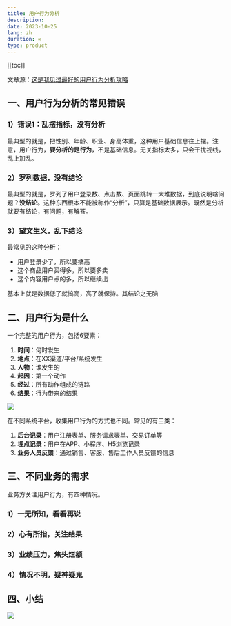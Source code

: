 ```yaml
---
title: 用户行为分析
description: 
date: 2023-10-25
lang: zh
duration: ∞
type: product
---
```

[[toc]]

文章源：[这是我见过最好的用户行为分析攻略](https://www.woshipm.com/data-analysis/5924955.html)

## 一、用户行为分析的常见错误

### 1）错误1：乱摆指标，没有分析

最典型的就是，把性别、年龄、职业、身高体重，这种用户基础信息往上摆。注意，用户行为，**要分析的是行为**，不是基础信息。无关指标太多，只会干扰视线，乱上加乱。

### 2）罗列数据，没有结论

最典型的就是，罗列了用户登录数、点击数、页面跳转一大堆数据，到底说明啥问题？**没结论**。这种东西根本不能被称作“分析”，只算是基础数据展示。既然是分析就要有结论，有问题，有解答。

### 3）望文生义，乱下结论

最常见的这种分析：

- 用户登录少了，所以要搞高
- 这个商品用户买得多，所以要多卖
- 这个内容用户点的多，所以继续出

基本上就是数据低了就搞高，高了就保持。其结论之无脑

## 二、用户行为是什么

一个完整的用户行为，包括6要素：

1. **时间**：何时发生
2. **地点**：在XX渠道/平台/系统发生
3. **人物**：谁发生的
4. **起因**：第一个动作
5. **经过**：所有动作组成的链路
6. **结果**：行为带来的结果

![](https://cdn.jsdelivr.net/gh/senong2000/image/20231025163515.png)

在不同系统平台，收集用户行为的方式也不同。常见的有三类：

1. **后台记录**：用户注册表单、服务请求表单、交易订单等
2. **埋点记录**：用户在APP、小程序、H5浏览记录
3. **业务人员反馈**：通过销售、客服、售后工作人员反馈的信息

## 三、不同业务的需求

业务方关注用户行为，有四种情况。

### 1）一无所知，看看再说

### 2）心有所指，关注结果

### 3）业绩压力，焦头烂额

### 4）情况不明，疑神疑鬼

## 四、小结

![](https://cdn.jsdelivr.net/gh/senong2000/image/20231025170207.png)

